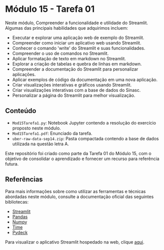 # Módulo 15 - Tarefa 01

Neste módulo, Compreender a funcionalidade e utilidade do Streamlit. Algumas das principais habilidades que adquirimos incluem:
- Executar e explorar uma aplicação web de exemplo do Streamlit.
- Compreender como iniciar um aplicativo web usando Streamlit.
- Conhecer o comando 'write' do Streamlit e suas funcionalidades.
- Compreender o uso de comandos no Streamlit.
- Aplicar formatação de texto em markdown no Streamlit.
- Explorar a criação de tabelas e quebra de linhas em markdown.
- Compreender a documentação do Streamlit para personalizar aplicações.
- Aplicar exemplos de código da documentação em uma nova aplicação.
- Criar visualizações interativas e gráficos usando Streamlit.
- Criar visualizações interativas com a base de dados do Sinasc.
- Personalizar a página do Streamlit para melhor visualização.

## Conteúdo

- `Mod15Tarefa1.py`: Notebook Jupyter contendo a resolução do exercício proposto neste módulo.
- `Mod15Tarefa1.pdf`: Enunciado da tarefa.
- `uber-raw-data-sep14.zip`: Pasta compactada contendo a base de dados utilizada na questão letra A.

Este repositório foi criado como parte da Tarefa 01 do Módulo 15, com o objetivo de consolidar o aprendizado e fornecer um recurso para referência futura.

## Referências

Para mais informações sobre como utilizar as ferramentas e técnicas abordadas neste módulo, consulte a documentação oficial das seguintes bibliotecas:

- [Streamlit](https://docs.streamlit.io)
- [Pandas](https://pandas.pydata.org/docs/)
- [Numpy](https://numpy.org/doc/)
- [Time](https://docs.python.org/3/library/time.html)
- [Pydeck](https://deckgl.readthedocs.io/en/latest/)

Para visualizar o aplicativo Streamlit hospedado na web, clique [aqui](https://ebac-data-science-mod15-tarefa01.streamlit.app).
